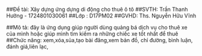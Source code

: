 ##Đề tài: Xây dựng ứng dựng di động cho thuê ô tô
##SVTH: Trần Thanh Hưởng - 1724801030061
##Lớp : D17PM02
##GVHD: Ths. Nguyễn Hữu Vĩnh

##Mô tả: đây là ứng dụng giúp người dùng quảng bá dịch vụ cho thuê xe của mình hoặc giúp mình tìm kiếm ra những chiếc xe tốt nhất để thuê
##Chức năng: xem,xóa,sủa,tạo bài đăng,xem bản đồ, chỉ đường, bình luận, đánh giá,liên lạc, 
